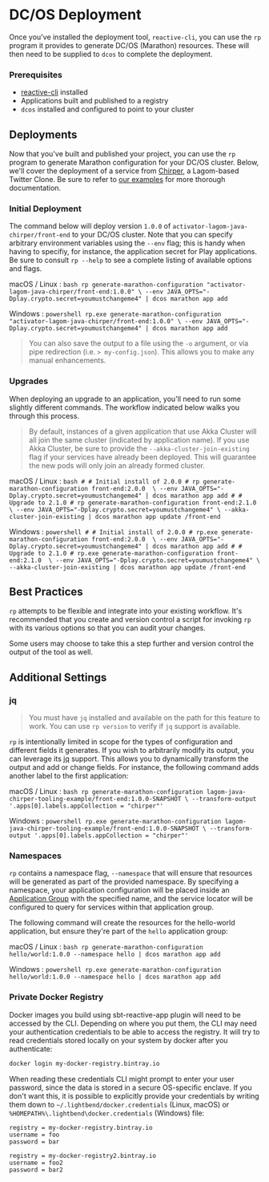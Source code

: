 # DC/OS Deployment

Once you've installed the deployment tool, `reactive-cli`, you can use the `rp` program it provides to generate DC/OS (Marathon) resources. These will then need to be supplied to `dcos` to complete the deployment.

### Prerequisites

* [reactive-cli](https://github.com/lightbend/reactive-cli) installed
* Applications built and published to a registry
* `dcos` installed and configured to point to your cluster

## Deployments

Now that you've built and published your project, you can use the `rp` program to generate Marathon configuration for your DC/OS cluster. Below, we'll cover the deployment of a service from [Chirper](https://github.com/lagom/lagom-java-sbt-chirper-example), a Lagom-based Twitter Clone. Be sure to refer to [our examples](examples.md) for more thorough documentation.

### Initial Deployment

The command below will deploy version `1.0.0` of `activator-lagom-java-chirper/front-end` to your DC/OS cluster. Note that you can specify arbitrary environment variables using the `--env` flag; this is handy when having to specifiy, for instance, the application secret for Play applications. Be sure to consult `rp --help` to see a complete listing of available options and flags.

macOS / Linux
:   ```bash
rp generate-marathon-configuration "activator-lagom-java-chirper/front-end:1.0.0" \
  --env JAVA_OPTS="-Dplay.crypto.secret=youmustchangeme4" | dcos marathon app add
    ```

Windows
:   ```powershell
rp.exe generate-marathon-configuration "activator-lagom-java-chirper/front-end:1.0.0" \
  --env JAVA_OPTS="-Dplay.crypto.secret=youmustchangeme4" | dcos marathon app add
    ```

> You can also save the output to a file using the `-o` argument, or via pipe redirection (i.e. `> my-config.json`). This allows you to make any manual enhancements.

### Upgrades

When deploying an upgrade to an application, you'll need to run some slightly different commands. The workflow indicated below walks you through this process.

> By default, instances of a given application that use Akka Cluster will all join the same cluster (indicated by application name). If you use Akka Cluster, be sure to provide the `--akka-cluster-join-existing` flag if your services have already been deployed. This will guarantee the new pods will only join an already formed cluster.

macOS / Linux
:   ```bash
    #
    # Initial install of 2.0.0
    #
    rp generate-marathon-configuration front-end:2.0.0  \
      --env JAVA_OPTS="-Dplay.crypto.secret=youmustchangeme4" | dcos marathon app add
    #
    # Upgrade to 2.1.0
    #
    rp generate-marathon-configuration front-end:2.1.0  \
      --env JAVA_OPTS="-Dplay.crypto.secret=youmustchangeme4" \
      --akka-cluster-join-existing | dcos marathon app update /front-end
    ```

Windows
:   ```powershell
    #
    # Initial install of 2.0.0
    #
    rp.exe generate-marathon-configuration front-end:2.0.0  \
      --env JAVA_OPTS="-Dplay.crypto.secret=youmustchangeme4" | dcos marathon app add
    #
    # Upgrade to 2.1.0
    #
    rp.exe generate-marathon-configuration front-end:2.1.0  \
      --env JAVA_OPTS="-Dplay.crypto.secret=youmustchangeme4" \
      --akka-cluster-join-existing | dcos marathon app update /front-end
    ```

## Best Practices

`rp` attempts to be flexible and integrate into your existing workflow. It's recommended that you create and version control a script for invoking `rp` with its various options so that you can audit your changes.

Some users may choose to take this a step further and version control the output of the tool as well.

## Additional Settings

### jq

> You must have `jq` installed and available on the path for this feature to work. You can use `rp version` to verify if `jq` support is available.

`rp` is intentionally limited in scope for the types of configuration and different fields it generates. If you wish to arbitrarily modify its output, you can leverage its [jq](https://stedolan.github.io/jq/) support. This allows you to dynamically transform the output and add or change fields. For instance, the following command adds another label to the first application:

macOS / Linux
:   ```bash
    rp generate-marathon-configuration lagom-java-chirper-tooling-example/front-end:1.0.0-SNAPSHOT \
      --transform-output '.apps[0].labels.appCollection = "chirper"'
    ```

Windows
:   ```powershell
    rp.exe generate-marathon-configuration lagom-java-chirper-tooling-example/front-end:1.0.0-SNAPSHOT \
      --transform-output '.apps[0].labels.appCollection = "chirper"'
    ```

### Namespaces

`rp` contains a namespace flag, `--namespace` that will ensure that resources will be generated as part of the provided namespace. By specifying a namespace, your application configuration will be placed inside an [Application Group](https://mesosphere.github.io/marathon/docs/application-groups.html) with the specified name, and the service locator will be configured to query for services within that application group.

The following command will create the resources for the hello-world application, but ensure they're part of the `hello` application group:

macOS / Linux
:   ```bash
    rp generate-marathon-configuration hello/world:1.0.0 --namespace hello | dcos marathon app add
    ```

Windows
:   ```powershell
    rp.exe generate-marathon-configuration hello/world:1.0.0 --namespace hello | dcos marathon app add
    ```

### Private Docker Registry

Docker images you build using sbt-reactive-app plugin will need to be accessed by the CLI. Depending on where you put them, the CLI may need your authentication credentials to be able to access the registry. It will try to read credentials stored locally on your system by docker after you authenticate:

```bash
docker login my-docker-registry.bintray.io
```
When reading these credentials CLI might prompt to enter your user password, since the data is stored in a secure OS-specific enclave. If you don't want this, it is possible to explicitly provide your credentials by writing them down to `~/.lightbend/docker.credentials` (Linux, macOS) or `%HOMEPATH%\.lightbend\docker.credentials` (Windows) file:

```
registry = my-docker-registry.bintray.io
username = foo
password = bar

registry = my-docker-registry2.bintray.io
username = foo2
password = bar2
```
